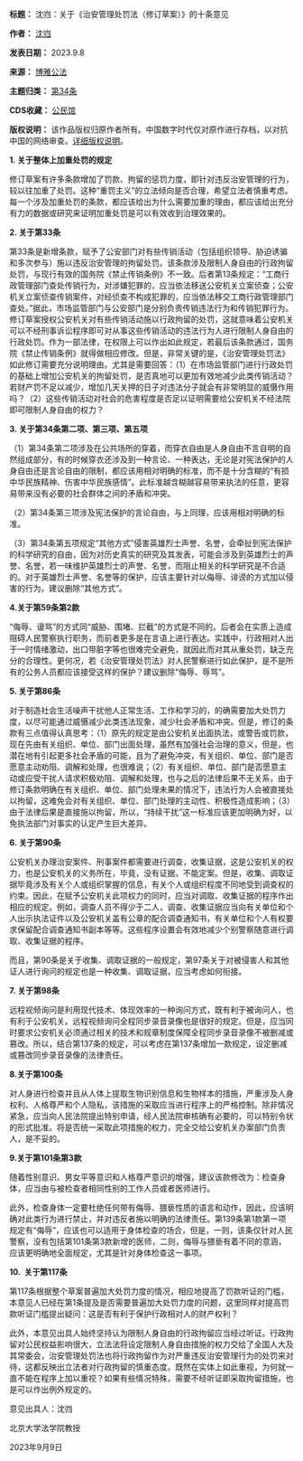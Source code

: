 

**标题：** 沈岿：关于《治安管理处罚法（修订草案）》的十条意见  

**作者：** [沈岿](https://chinadigitaltimes.net/space/沈岿)  

**发表日期：** 2023.9.8  

**来源：** [博雅公法](https://web.archive.org/web/https://mp.weixin.qq.com/s/Gwz1MFjOau1O8lY4PN3rGw)  

**主题归类：** [第34条](https://chinadigitaltimes.net/space/第34条)  

**CDS收藏：** [公民馆](https://chinadigitaltimes.net/space/%E5%85%AC%E6%B0%91%E9%A6%86)  

**版权说明：** 该作品版权归原作者所有。中国数字时代仅对原作进行存档，以对抗中国的网络审查。[详细版权说明](https://chinadigitaltimes.net/chinese/copyright)。


**1. 关于整体上加重处罚的规定** 


修订草案有许多条款增加了罚款、拘留的惩罚力度，即针对违反治安管理的行为，较以往加重了处罚。这种“重罚主义”的立法倾向是否合理，希望立法者慎重考虑。每一个涉及加重处罚的条款，都应该给出为什么需要加重的理由，都应该给出充分有力的数据或研究来证明加重处罚是可以有效收到治理效果的。


**2. 关于第33条** 


第33条是新增条款，赋予了公安部门对有些传销活动（包括组织领导、胁迫诱骗和多次参与）施以违反治安管理的拘留处罚。该条款涉及限制人身自由的行政拘留处罚，与现行有效的国务院《禁止传销条例》不一致。后者第13条规定：“工商行政管理部门查处传销行为，对涉嫌犯罪的，应当依法移送公安机关立案侦查；公安机关立案侦查传销案件，对经侦查不构成犯罪的，应当依法移交工商行政管理部门查处。”据此，市场监管部门与公安部门是分别负责传销违法行为和传销犯罪行为。修订草案授权公安机关对有些传销活动施以行政拘留的处罚，这就意味着公安机关可以不经刑事诉讼程序即可对从事这些传销活动的违法行为人进行限制人身自由的行政处罚。作为一部法律，在权限上可以作出如此规定，若最后该条款通过，国务院《禁止传销条例》就得做相应修改。但是，非常关键的是，《治安管理处罚法》如此修订需要充分说明理由。尤其是需要回答：（1）在市场监管部门进行行政处罚的基础上增加公安机关的拘留处罚，是否真地可以更加有效地减少此类传销活动？若财产罚不足以减少，增加几天关押的日子对违法分子就会有非常明显的威慑作用吗？（2）这些传销活动对社会的危害程度是否足以证明需要给公安机关不经法院即可限制人身自由的权力？


**3. 关于第34条第二项、第三项、第五项** 


（1）第34条第二项涉及在公共场所的穿着，而穿衣自由是人身自由不言自明的自然组成部分，有的时候穿衣还涉及到一种言论、一种表达，无论是对宪法保护的人身自由还是言论自由的限制，都应该用相对明确的标准，而不是十分含糊的“有损中华民族精神、伤害中华民族感情”。此标准越含糊越容易带来执法的任意，更容易带来没有必要的社会群体之间的矛盾和冲突。


（2）第34条第三项涉及宪法保护的言论自由，与上同理，应该用相对明确的标准。


（3）第34条第五项规定“其他方式”侵害英雄烈士声誉、名誉，会牵扯到宪法保护的科学研究的自由，因为对历史真实的研究及其发表，可能会涉及到英雄烈士的声誉、名誉，若一味维护英雄烈士的声誉、名誉，而阻止相关的科学研究是不合适的。对于英雄烈士声誉、名誉等的保护，应该主要针对以侮辱、诽谤的方式加以侵害的行为。建议删除“其他方式”。


**4.关于第59条第2款** 


“侮辱、谩骂”的方式同“威胁、围堵、拦截”的方式是不同的。后者会在实质上造成阻碍人民警察执行职务，而前者更多是在言语上进行表达。实践中，行政相对人出于一时情绪激动，出口带脏字等也很难完全避免，就因此而对其从重处罚，缺乏充分的合理性。更何况，若《治安管理处罚法》对人民警察进行如此保护，是不是所有的公务人员都应该接受这样的保护？建议删除“侮辱、辱骂”。


**5. 关于第86条** 


对于制造社会生活噪声干扰他人正常生活、工作和学习的，的确需要加大处罚力度，以尽可能通过威慑减少此类违法现象，减少社会矛盾和冲突。但是，修订的条款有三点值得认真思考：（1）原先的规定是由公安机关出面执法，或警告或罚款，现在先由有关组织、单位、部门出面处理，虽然有加强社会治理的意义，但是，也潜在地有引起更多社会矛盾的可能，且为了避免冲突，有关组织、单位、部门是否愿意主动劝阻、调解和处理，也很难说；（2）有关组织、单位、部门是否愿意主动或应受干扰人请求积极劝阻、调解和处理，也与之后的法律后果不无关系，由于修订条款明确在有关组织、单位、部门处理未果的情况下，违法行为人会被直接处以拘留，这难免会对有关组织、单位、部门处理的主动性、积极性造成影响；（3）由于法律后果是直接施以拘留，所以，“持续干扰”这一标准应该更加明确为好，以免执法部门对事实的认定产生巨大差异。


**6. 关于第90条** 


公安机关办理治安案件、刑事案件都需要进行调查，收集证据，这是公安机关的权力，也是公安机关的义务所在，毕竟，没有证据，不能定案。但是，收集、调取证据毕竟涉及有关个人或组织掌握的信息，有关个人或组织程度不同地受到调查权的约束。因此，在赋予公安机关此项权力的同时，应当对调取、收集证据的程序作出相应的规定。例如，调查人员不得少于二人，调查、收集证据应当向有关单位和个人出示执法证件以及公安机关盖有公章的配合调查通知书，有关单位和个人有权要求保留配合调查通知书副本等等。这些程序设置会有效地减少个别警察随意进行调取、收集证据的程序。


而且，第90条是关于收集、调取证据的一般规定，第97条关于对被侵害人和其他证人进行询问的规定也是一种收集、调取证据，应当考虑如何衔接。


**7. 关于第98条** 


远程视频询问是利用现代技术、体现效率的一种询问方式，既有利于被询问人，也有利于公安机关。远程视频询问全程同步录音录像也是很好的规定。但是，应当同时要求公安机关必须通过相关的技术和规章制度保障全程同步录音录像不被删减或篡改。所以，结合第137条的规定，可以考虑在第137条增加一款规定，设定删减或篡改同步录音录像的法律责任。


**8.关于第100条** 


对人身进行检查并且从人体上提取生物识别信息和生物样本的措施，严重涉及人身权利、人格尊严和个人隐私，该措施的采取应当进行程序上的严格控制。除非情况紧急，应当向人民法院提出特别申请，经人民法院审核确有必要的，可以特别令状的形式批准。将是否统一采取此项措施的权力，完全交给公安机关办案部门负责人，是不妥的。


**9.关于第101条第3款** 


随着性别意识、男女平等意识和人格尊严意识的增强，建议该款修改为：检查身体，应当由与被检查者相同性别的工作人员或者医师进行。


此外，检查身体一定要杜绝任何带有侮辱、猥亵性质的语言和动作，因此，应该明确对此类行为进行禁止，并对违反者施以明确的法律责任。第139条第1款第一项规定有“侮辱”，应该也可以适用于身体检查的场合，但是，一则，该条仅针对人民警察，没有包括第101条第3款新增的医师，二则，侮辱与猥亵有着不同的意涵，应该更明确地全面规定，尤其是针对身体检查这一事项。


**10.  关于第117条** 


第117条根据整个草案普遍加大处罚力度的情况，相应地提高了罚款听证的门槛，本意见人已经在第1条提及是否需要普遍加大处罚力度的问题，这里同样对提高罚款听证门槛提出疑问：这是否有利于保护行政相对人的财产权利？


此外，本意见出具人始终坚持认为限制人身自由的行政拘留应当经过听证。行政拘留对公民权益影响很大，立法法将设定限制人身自由措施的权力交给了全国人大及其常委会，治安管理处罚法也将行政拘留作为对严重违反治安管理行为的处罚来对待，这都反映出立法者对行政拘留的慎重态度。既然在实体上如此重视，为何就一直不能在程序上加以重视？如果有些情况特殊，需要不经听证即采取拘留措施，也是可以作出例外规定的。


意见出具人：沈岿


北京大学法学院教授


2023年9月9日

